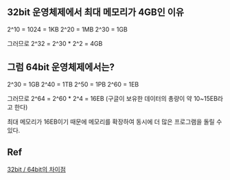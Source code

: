 ## 32bit 운영체제에서 최대 메모리가 4GB인 이유

2^10 = 1024 = 1KB
2^20 = 1MB
2^30 = 1GB

그러므로 2^32 = 2^30 * 2^2 = 4GB

## 그럼 64bit 운영체제에서는?

2^30 = 1GB
2^40 = 1TB
2^50 = 1PB
2^60 = 1EB

그러므로 2^64 = 2^60 * 2^4 = 16EB
(구글이 보유한 데이터의 총량이 약 10~15EB라고 한다)

최대 메모리가 16EB이기 때문에 메모리를 확장하여 동시에 더 많은 프로그램을 돌릴 수 있다.

## Ref

[32bit / 64bit의 차이점](https://m.blog.naver.com/pjh08190819/221182771975)